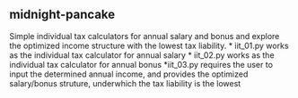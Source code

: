 ## midnight-pancake

Simple individual tax calculators for annual salary and bonus and explore the optimized income structure with the lowest tax liability.
    * iit_01.py works as the individual tax calculator for annual salary
    * iit_02.py works as the individual tax calculator for annual bonus
    *iit_03.py requires the user to input the determined annual income, and provides the optimized salary/bonus struture, underwhich the tax liability is the lowest
